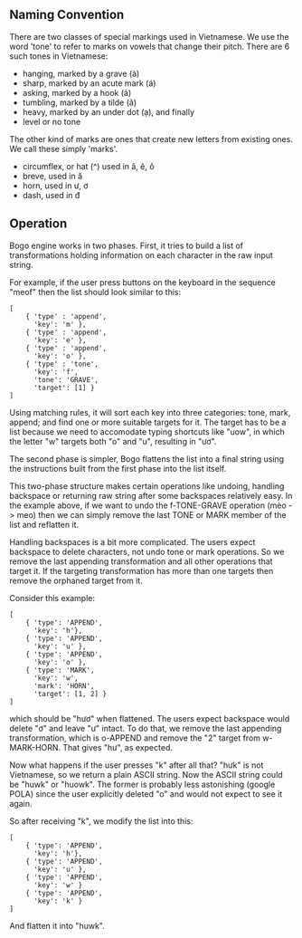 ## Naming Convention

There are two classes of special markings used in Vietnamese.
We use the word 'tone' to refer to marks on vowels that change
their pitch. There are 6 such tones in Vietnamese:

* hanging, marked by a grave (à)
* sharp, marked by an acute mark (á)
* asking, marked by a hook (ả)
* tumbling, marked by a tilde (ã)
* heavy, marked by an under dot (ạ), and finally
* level or no tone

The other kind of marks are ones that create new letters from
existing ones. We call these simply 'marks'.

* circumflex, or hat (^) used in â, ê, ô
* breve, used in ă
* horn, used in ư, ơ
* dash, used in đ

## Operation

Bogo engine works in two phases. First, it tries to build a list of
transformations holding information on each character in the raw input string.

For example, if the user press buttons on the keyboard in the sequence "meof"
then the list should look similar to this:

    [
        { 'type' : 'append',
          'key': 'm' },
        { 'type' : 'append',
          'key': 'e' },
        { 'type' : 'append',
          'key': 'o' },
        { 'type' : 'tone',
          'key': 'f',
          'tone': 'GRAVE',
          'target': [1] }
    ]

Using matching rules, it will sort each key into three categories: tone, mark,
append; and find one or more suitable targets for it. The target has to be a
list because we need to accomodate typing shortcuts like "uow", in which the
letter "w" targets both "o" and "u", resulting in "ươ".

The second phase is simpler, Bogo flattens the list into a final string using
the instructions built from the first phase into the list itself.

This two-phase structure makes certain operations like undoing, handling
backspace or returning raw string after some backspaces relatively easy. In the
example above, if we want to undo the f-TONE-GRAVE operation (mèo -> meo) then
we can simply remove the last TONE or MARK member of the list and reflatten it.

Handling backspaces is a bit more complicated. The users expect backspace to
delete characters, not undo tone or mark operations. So we remove the last
appending transformation and all other operations that target it. If the
targeting transformation has more than one targets then remove the orphaned
target from it.

Consider this example:

    [
        { 'type': 'APPEND',
          'key': 'h'},
        { 'type': 'APPEND',
          'key': 'u' },
        { 'type': 'APPEND',
          'key': 'o' },
        { 'type': 'MARK',
          'key': 'w',
          'mark': 'HORN',
          'target': [1, 2] }
    ]

which should be "hươ" when flattened. The users expect backspace would delete
"ơ" and leave "ư" intact. To do that, we remove the last appending
transformation, which is o-APPEND and remove the "2" target from w-MARK-HORN.
That gives "hư", as expected.

Now what happens if the user presses "k" after all that? "hưk" is not
Vietnamese, so we return a plain ASCII string. Now the ASCII string could be
"huwk" or "huowk". The former is probably less astonishing (google POLA) since
the user explicitly deleted "o" and would not expect to see it again.

So after receiving "k", we modify the list into this:

    [
        { 'type': 'APPEND',
          'key': 'h'},
        { 'type': 'APPEND',
          'key': 'u' },
        { 'type': 'APPEND',
          'key': 'w' }
        { 'type': 'APPEND',
          'key': 'k' }
    ]

And flatten it into "huwk".
